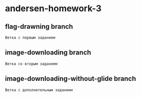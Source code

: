 # andersen-homework-3
## flag-drawning branch  
    Ветка с первым заданием 
## image-downloading branch
    Ветка со вторым заданием
## image-downloading-without-glide branch
    Ветка с дополнительным заданием

